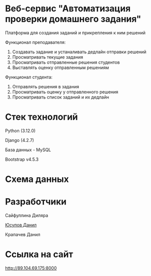 # Веб-сервис "Автоматизация проверки домашнего задания"

Платформа для создания заданий и прикрепления к ним решений

Функционал преподавателя:
1. Создавать задание и устаналивать дедлайн отправки решений
2. Просматривать текущие задания
3. Просматривать отправленные решения студентов
4. Выставлять оценку отправленным решениям

Функционал студента:
1. Отправлять решения в задания
2. Просматривать оценку у отправленного решения
3. Просматривать список заданий и их дедлайн


# Стек технологий

Python (3.12.0)

Django (4.2.7)

База данных - MySQL

Bootstrap v4.5.3

# Схема данных

# Разработчики

Сайфуллина Диляра

[Юсупов Данил]([https://vk.com/dany1612](https://sun9-18.userapi.com/impf/cCNk_eNp1A-1KxurrcZIHsnhmuBzD0FK4wIeyg/FRWBuz9F6H4.jpg?size=1080x595&quality=95&sign=0d4477395194e3e4a1a9826599fd10e3&type=album)https://sun9-18.userapi.com/impf/cCNk_eNp1A-1KxurrcZIHsnhmuBzD0FK4wIeyg/FRWBuz9F6H4.jpg?size=1080x595&quality=95&sign=0d4477395194e3e4a1a9826599fd10e3&type=album)

Крапачев Данил

# Ссылка на сайт
http://89.104.69.175:8000
